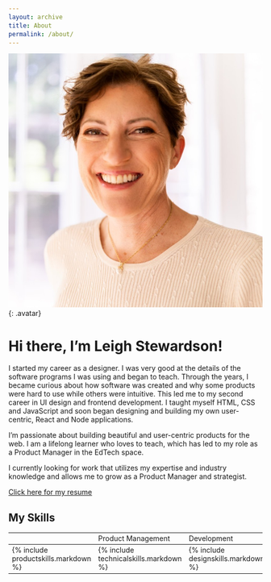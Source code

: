 ```yaml
---
layout: archive
title: About
permalink: /about/
---
```

![leigh avatar](/assets/images/bioshot.jpeg){: .avatar} 
# Hi there, I’m Leigh Stewardson!
I started my career as a designer. I was very good at the details of the software programs I was using and began to teach. Through the years, I became curious about how software was created and why some products were hard to use while others were intuitive. This led me to my second career in UI design and frontend development. I taught myself HTML, CSS and JavaScript and soon began designing and building my own user-centric, React and Node applications.

I’m passionate about building beautiful and user-centric products for the web. I am a lifelong learner who loves to teach, which has led to my role as a Product Manager in the EdTech space.

I currently looking for work that utilizes my expertise and industry knowledge and allows me to grow as a Product Manager and strategist.

<a href="https://leighlawhon.github.io/assets/leigh-stewardson-resume-24.pdf" target="_blank">Click here for my resume</a>

## My Skills

<table>
<th>
<td>Product Management</td>
<td>Development</td>
<td>Design</td>
<td>Business</td>
</th>
<tbody>
<tr>
<td>{% include productskills.markdown %}</td>
<td>{% include technicalskills.markdown %}
<td>{% include designskills.markdown %}</td>
<td>{% include softskills.markdown %}</td>
</tr>
</tbody>
</table>




